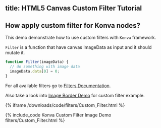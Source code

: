 title: HTML5 Canvas Custom Filter Tutorial
---


## How apply custom filter for Konva nodes?

This demo demonstrate how to use custom filters with `Konva` framework.

`Filter` is a function that have canvas ImageData as input and it should mutate it.

```javascript
function Filter(imageData) {
  // do something with image data
  imageData.data[0] = 0;
}
```

For all available filters go to [Filters Documentation](/api/Konva.Filters.html).

Also take a look into [Image Border Demo](/docs/sandbox/Image_Border.html) for custom filter example.

{% iframe /downloads/code/filters/Custom_Filter.html %}

{% include_code Konva Custom Filter Image Demo filters/Custom_Filter.html %}